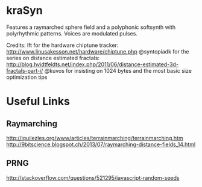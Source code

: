 # kraSyn

Features a raymarched sphere field and a polyphonic softsynth with polyrhythmic patterns.
Voices are modulated pulses.

Credits:
lft for the hardware chiptune tracker: http://www.linusakesson.net/hardware/chiptune.php
@syntopiadk for the series on distance estimated fractals: http://blog.hvidtfeldts.net/index.php/2011/06/distance-estimated-3d-fractals-part-i/
@kuvos for insisting on 1024 bytes and the most basic size optimization tips


# Useful Links
## Raymarching
http://iquilezles.org/www/articles/terrainmarching/terrainmarching.htm
http://9bitscience.blogspot.ch/2013/07/raymarching-distance-fields_14.html

## PRNG
http://stackoverflow.com/questions/521295/javascript-random-seeds
